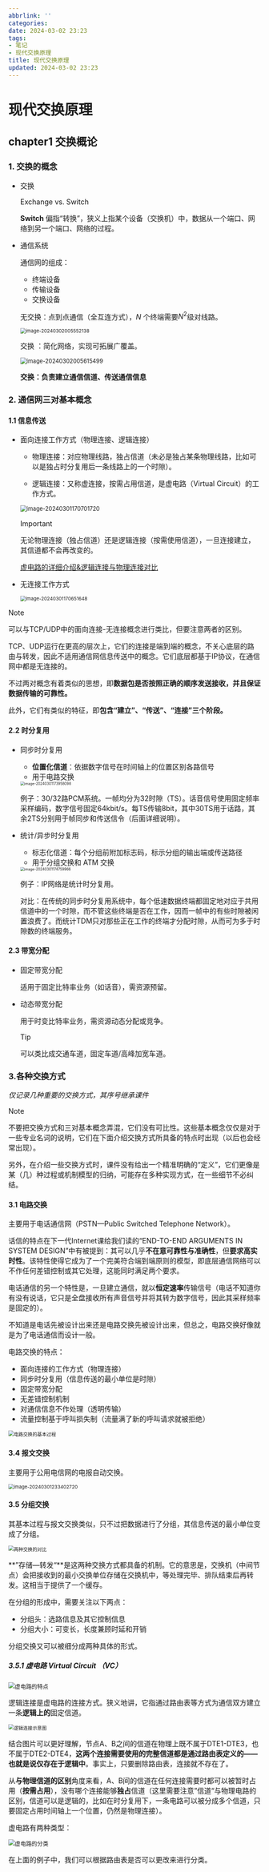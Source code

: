 ```yaml
---
abbrlink: ''
categories:
date: 2024-03-02 23:23
tags:
- 笔记
- 现代交换原理
title: 现代交换原理
updated: 2024-03-02 23:23
---
```


# 现代交换原理

## chapter1 交换概论

### 1. 交换的概念

- 交换

  Exchange vs. Switch

  **Switch** 偏指“转换”，狭义上指某个设备（交换机）中，数据从一个端口、网络到另一个端口、网络的过程。

- 通信系统

  通信网的组成：

  - 终端设备
  - 传输设备
  - 交换设备

  无交换：点到点通信（全互连方式），$N$ 个终端需要$N^2$​级对线路。

  <img src="https://cccake-bucket1.oss-cn-beijing.aliyuncs.com/imgs/202403020055183.png" alt="image-20240302005552138" style="zoom: 67%;" />
  
  交换 ：简化网络，实现可拓展广覆盖。
  
  <img src="https://cccake-bucket1.oss-cn-beijing.aliyuncs.com/imgs/202403020056542.png" alt="image-20240302005615499" style="zoom:80%;" />
  
  **交换：负责建立通信信道、传送通信信息**

### 2. 通信网三对基本概念

#### 1.1 信息传送

- 面向连接工作方式（物理连接、逻辑连接）

  - 物理连接：对应物理线路，独占信道（未必是独占某条物理线路，比如可以是独占时分复用后一条线路上的一个时隙）。

  - 逻辑连接：又称虚连接，按需占用信道，是虚电路（Virtual Circuit）的工作方式。

  <img src="https://cccake-bucket1.oss-cn-beijing.aliyuncs.com/imgs/202403011707821.png" alt="image-20240301170701720" style="zoom:80%;" />

  > [!IMPORTANT]
  >
  > 无论物理连接（独占信道）还是逻辑连接（按需使用信道），一旦连接建立，其信道都不会再改变的。
  >
  > [虚电路的详细介绍&逻辑连接与物理连接对比](#virtual-circuit)

- 无连接工作方式

  <img src="https://cccake-bucket1.oss-cn-beijing.aliyuncs.com/imgs/202403011706725.png" alt="image-20240301170651648" style="zoom: 67%;" />

> [!NOTE]
>
> 可以与TCP/UDP中的面向连接-无连接概念进行类比，但要注意两者的区别。
>
> TCP、UDP运行在更高的层次上，它们的连接是端到端的概念，不关心底层的路由与转发，因此不适用通信网信息传送中的概念。它们底层都基于IP协议，在通信网中都是无连接的。
>
> 不过两对概念有着类似的思想，即**数据包是否按照正确的顺序发送接收，并且保证数据传输的可靠性。**
>
> 此外，它们有类似的特征，即**包含“建立”、“传送”、“连接”三个阶段。**



#### 2.2 时分复用

- 同步时分复用

  - **位置化信道**：依据数字信号在时间轴上的位置区别各路信号
  - 用于电路交换

  <img src="https://cccake-bucket1.oss-cn-beijing.aliyuncs.com/imgs/202403011739302.png" alt="image-20240301173958098" style="zoom:50%;" />

  例子：30/32路PCM系统。一帧均分为32时隙（TS）。话音信号使用固定频率采样编码，数字信号固定64kbit/s。每TS传输8bit，其中30TS用于话路，其余2TS分别用于帧同步和传送信令（后面详细说明）。

- 统计/异步时分复用

  - 标志化信道：每个分组前附加标志码，标示分组的输出端或传送路径
  - 用于分组交换和 ATM 交换
  
  <img src="https://cccake-bucket1.oss-cn-beijing.aliyuncs.com/imgs/202403011748069.png" alt="image-20240301174759966" style="zoom:50%;" />
  
  例子：IP网络是统计时分复用。
  
  对比：在传统的同步时分复用系统中，每个低速数据终端都固定地对应于共用信道中的一个时隙，而不管这些终端是否在工作，因而一帧中的有些时隙被闲置浪费了。而统计TDM只对那些正在工作的终端才分配时隙，从而可为多于时隙数的终端服务。

#### 2.3 带宽分配

- 固定带宽分配

  适用于固定比特率业务（如话音），需资源预留。

- 动态带宽分配

  用于时变比特率业务，需资源动态分配或竞争。
  
	> [!TIP]
  >
  > 可以类比成交通车道，固定车道/高峰加宽车道。

### 3.各种交换方式

*仅记录几种重要的交换方式，其序号继承课件*

> [!NOTE]
>
> 不要把交换方式和三对基本概念弄混，它们没有可比性。这些基本概念仅仅是对于一些专业名词的说明，它们在下面介绍交换方式所具备的特点时出现（以后也会经常出现）。
>
> 另外，在介绍一些交换方式时，课件没有给出一个精准明确的“定义”，它们更像是某（几）种过程或机制模型的归纳，可能存在多种实现方式，在一些细节不必纠结。

#### 3.1 电路交换

主要用于电话通信网（PSTN—Public Switched Telephone Network）。

话信的特点在下一代Internet课给我们读的“END-TO-END ARGUMENTS IN SYSTEM DESIGN”中有被提到：其可以几乎**不在意可靠性与准确性**，但**要求高实时性**。该特性使得它成为了一个完美符合端到端原则的模型，即底层通信网络可以不作任何差错控制或其它处理，这能同时满足两个要求。

电话通信的另一个特性是，一旦建立通信，就以**恒定速率**传输信号（电话不知道你有没有说话，它只是全盘接收所有声音信号并将其转为数字信号，因此其采样频率是固定的）。

不知道是电话先被设计出来还是电路交换先被设计出来，但总之，电路交换好像就是为了电话通信而设计一般。

电路交换的特点：

- 面向连接的工作方式（物理连接）
- 同步时分复用（信息传送的最小单位是时隙）
- 固定带宽分配
- 无差错控制机制
- 对通信信息不作处理（透明传输）
- 流量控制基于呼叫损失制（流量满了新的呼叫请求就被拒绝）

<img src="https://cccake-bucket1.oss-cn-beijing.aliyuncs.com/imgs/202403012312550.png" alt="电路交换的基本过程" style="zoom: 67%;" />

#### 3.4 报文交换

主要用于公用电信网的电报自动交换。

<img src="https://cccake-bucket1.oss-cn-beijing.aliyuncs.com/imgs/202403012334772.png" alt="image-20240301233402720" style="zoom:67%;" />

#### 3.5 分组交换

其基本过程与报文交换类似，只不过把数据进行了分组，其信息传送的最小单位变成了分组。

<img src="https://cccake-bucket1.oss-cn-beijing.aliyuncs.com/imgs/202403020012437.png" alt="两种交换的对比" style="zoom: 67%;" />

**”存储—转发“**是这两种交换方式都具备的机制。它的意思是，交换机（中间节点）会把接收到的最小交换单位存储在交换机中，等处理完毕、排队结束后再转发。这相当于提供了一个缓存。

在分组的形成中，需要关注以下两点：

- 分组头：选路信息及其它控制信息
- 分组大小：可变长，长度兼顾时延和开销

分组交换又可以被细分成两种具体的形式。

##### 3.5.1 虚电路 Virtual Circuit （VC）

<img id="virtual-circuit" src="https://cccake-bucket1.oss-cn-beijing.aliyuncs.com/imgs/202403020029659.png" alt="虚电路的特点" style="zoom:80%;" />

逻辑连接是虚电路的连接方式。狭义地讲，它指通过路由表等方式为通信双方建立一条**逻辑上的**固定信道。

<img src="https://cccake-bucket1.oss-cn-beijing.aliyuncs.com/imgs/202403020040518.png" alt="逻辑连接示意图" style="zoom: 67%;" />

结合图片可以更好理解，节点A、B之间的信道在物理上既不属于DTE1-DTE3，也不属于DTE2-DTE4，**这两个连接需要使用的完整信道都是通过路由表定义的——也就是说仅存在于逻辑中**。事实上，只要删除路由表，连接就不存在了。

从**与物理信道的区别**角度来看，A、B间的信道在任何连接需要时都可以被暂时占用（**按需占用**），没有哪个连接能够**独占**信道（这里需要注意”信道“与物理电路的区别，信道可以是逻辑的，比如在时分复用下，一条电路可以被分成多个信道，只要固定占用时间轴上一个位置，仍然是物理连接）。

虚电路有两种类型：

<img src="https://cccake-bucket1.oss-cn-beijing.aliyuncs.com/imgs/202403020108075.png" alt="虚电路的分类" style="zoom:80%;" />

在上面的例子中，我们可以根据路由表是否可以更改来进行分类。











